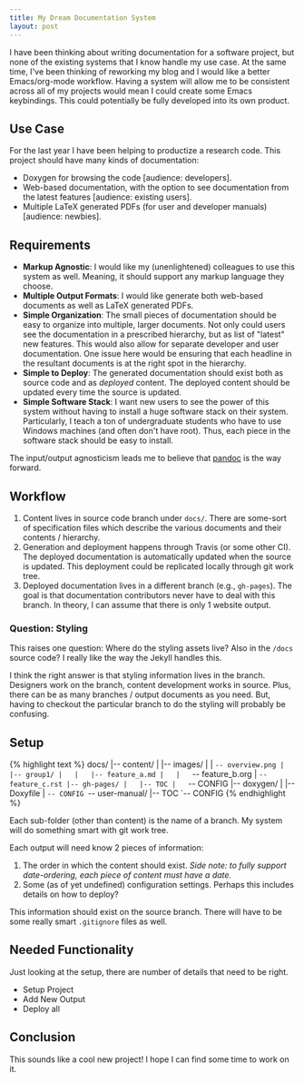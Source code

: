 ```yaml
---
title: My Dream Documentation System
layout: post
---
```


I have been thinking about writing documentation for a software project,
but none of the existing systems that I know handle my use case. At the
same time, I\'ve been thinking of reworking my blog and I would like a
better Emacs/org-mode workflow. Having a system will allow me to be
consistent across all of my projects would mean I could create some
Emacs keybindings. This could potentially be fully developed into its
own product.

## Use Case

For the last year I have been helping to productize a research code.
This project should have many kinds of documentation:

-   Doxygen for browsing the code \[audience: developers\].
-   Web-based documentation, with the option to see documentation from
    the latest features \[audience: existing users\].
-   Multiple LaTeX generated PDFs (for user and developer manuals)
    \[audience: newbies\].

## Requirements

-   **Markup Agnostic**: I would like my (unenlightened) colleagues to
    use this system as well. Meaning, it should support any markup
    language they choose.
-   **Multiple Output Formats**: I would like generate both web-based
    documents as well as LaTeX generated PDFs.
-   **Simple Organization**: The small pieces of documentation should be
    easy to organize into multiple, larger documents. Not only could
    users see the documentation in a prescribed hierarchy, but as list
    of \"latest\" new features. This would also allow for separate
    developer and user documentation. One issue here would be ensuring
    that each headline in the resultant documents is at the right spot
    in the hierarchy.
-   **Simple to Deploy**: The generated documentation should exist both
    as source code and as *deployed* content. The deployed content
    should be updated every time the source is updated.
-   **Simple Software Stack**: I want new users to see the power of this
    system without having to install a huge software stack on their
    system. Particularly, I teach a ton of undergraduate students who
    have to use Windows machines (and often don\'t have root). Thus,
    each piece in the software stack should be easy to install.

The input/output agnosticism leads me to believe that
[pandoc](http://pandoc.org) is the way forward.

## Workflow

1.  Content lives in source code branch under `docs/`. There are
    some-sort of specification files which describe the various
    documents and their contents / hierarchy.
2.  Generation and deployment happens through Travis (or some other CI).
    The deployed documentation is automatically updated when the source
    is updated. This deployment could be replicated locally through git
    work tree.
3.  Deployed documentation lives in a different branch (e.g.,
    `gh-pages`). The goal is that documentation contributors never have
    to deal with this branch. In theory, I can assume that there is only
    1 website output.

### Question: Styling

This raises one question: Where do the styling assets live? Also in the
`/docs` source code? I really like the way the Jekyll handles this.

I think the right answer is that styling information lives in the
branch. Designers work on the branch, content development works in
source. Plus, there can be as many branches / output documents as you
need. But, having to checkout the particular branch to do the styling
will probably be confusing.

## Setup

{% highlight text %}
docs/
 |-- content/
 |   |-- images/
 |   |   `-- overview.png
 |   |-- group1/
 |   |   |-- feature_a.md
 |   |   `-- feature_b.org
 |   `-- feature_c.rst
 |-- gh-pages/
 |   |-- TOC
 |   `-- CONFIG
 |-- doxygen/
 |   |-- Doxyfile
 |   `-- CONFIG
 `-- user-manual/
     |-- TOC
     `-- CONFIG
{% endhighlight %}

Each sub-folder (other than content) is the name of a branch. My system
will do something smart with git work tree.

Each output will need know 2 pieces of information:

1.  The order in which the content should exist. *Side note: to fully
    support date-ordering, each piece of content must have a date.*
2.  Some (as of yet undefined) configuration settings. Perhaps this
    includes details on how to deploy?

This information should exist on the source branch. There will have to
be some really smart `.gitignore` files as well.

## Needed Functionality

Just looking at the setup, there are number of details that need to be
right.

-   Setup Project
-   Add New Output
-   Deploy all

## Conclusion

This sounds like a cool new project! I hope I can find some time to work
on it.
